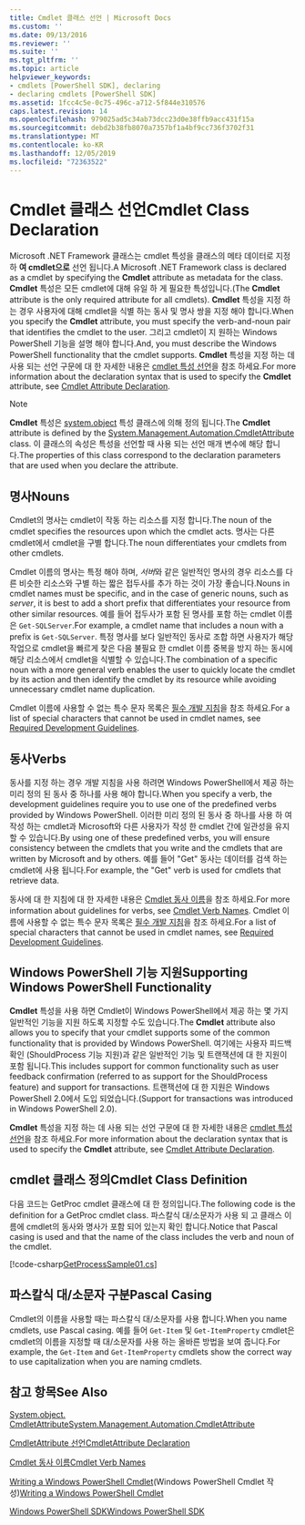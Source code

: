 ```yaml
---
title: Cmdlet 클래스 선언 | Microsoft Docs
ms.custom: ''
ms.date: 09/13/2016
ms.reviewer: ''
ms.suite: ''
ms.tgt_pltfrm: ''
ms.topic: article
helpviewer_keywords:
- cmdlets [PowerShell SDK], declaring
- declaring cmdlets [PowerShell SDK]
ms.assetid: 1fcc4c5e-0c75-496c-a712-5f844e310576
caps.latest.revision: 14
ms.openlocfilehash: 979025ad5c34ab73dcc23d0e38ffb9acc431f15a
ms.sourcegitcommit: debd2b38fb8070a7357bf1a4bf9cc736f3702f31
ms.translationtype: MT
ms.contentlocale: ko-KR
ms.lasthandoff: 12/05/2019
ms.locfileid: "72363522"
---
```

# <a name="cmdlet-class-declaration"></a><span data-ttu-id="07f51-102">Cmdlet 클래스 선언</span><span class="sxs-lookup"><span data-stu-id="07f51-102">Cmdlet Class Declaration</span></span>

<span data-ttu-id="07f51-103">Microsoft .NET Framework 클래스는 cmdlet 특성을 클래스의 메타 데이터로 지정 하 **여 cmdlet으로** 선언 됩니다.</span><span class="sxs-lookup"><span data-stu-id="07f51-103">A Microsoft .NET Framework class is declared as a cmdlet by specifying the **Cmdlet** attribute as metadata for the class.</span></span> <span data-ttu-id="07f51-104">**Cmdlet** 특성은 모든 cmdlet에 대해 유일 하 게 필요한 특성입니다.</span><span class="sxs-lookup"><span data-stu-id="07f51-104">(The **Cmdlet** attribute is the only required attribute for all cmdlets).</span></span> <span data-ttu-id="07f51-105">**Cmdlet** 특성을 지정 하는 경우 사용자에 대해 cmdlet을 식별 하는 동사 및 명사 쌍을 지정 해야 합니다.</span><span class="sxs-lookup"><span data-stu-id="07f51-105">When you specify the **Cmdlet** attribute, you must specify the verb-and-noun pair that identifies the cmdlet to the user.</span></span> <span data-ttu-id="07f51-106">그리고 cmdlet이 지 원하는 Windows PowerShell 기능을 설명 해야 합니다.</span><span class="sxs-lookup"><span data-stu-id="07f51-106">And, you must describe the Windows PowerShell functionality that the cmdlet supports.</span></span> <span data-ttu-id="07f51-107">**Cmdlet** 특성을 지정 하는 데 사용 되는 선언 구문에 대 한 자세한 내용은 [cmdlet 특성 선언](./cmdlet-attribute-declaration.md)을 참조 하세요.</span><span class="sxs-lookup"><span data-stu-id="07f51-107">For more information about the declaration syntax that is used to specify the **Cmdlet** attribute, see [Cmdlet Attribute Declaration](./cmdlet-attribute-declaration.md).</span></span>

> [!NOTE]
> <span data-ttu-id="07f51-108">**Cmdlet** 특성은 [system.object](/dotnet/api/System.Management.Automation.CmdletAttribute) 특성 클래스에 의해 정의 됩니다.</span><span class="sxs-lookup"><span data-stu-id="07f51-108">The **Cmdlet** attribute is defined by the [System.Management.Automation.CmdletAttribute](/dotnet/api/System.Management.Automation.CmdletAttribute) class.</span></span> <span data-ttu-id="07f51-109">이 클래스의 속성은 특성을 선언할 때 사용 되는 선언 매개 변수에 해당 합니다.</span><span class="sxs-lookup"><span data-stu-id="07f51-109">The properties of this class correspond to the declaration parameters that are used when you declare the attribute.</span></span>

## <a name="nouns"></a><span data-ttu-id="07f51-110">명사</span><span class="sxs-lookup"><span data-stu-id="07f51-110">Nouns</span></span>

<span data-ttu-id="07f51-111">Cmdlet의 명사는 cmdlet이 작동 하는 리소스를 지정 합니다.</span><span class="sxs-lookup"><span data-stu-id="07f51-111">The noun of the cmdlet specifies the resources upon which the cmdlet acts.</span></span> <span data-ttu-id="07f51-112">명사는 다른 cmdlet에서 cmdlet을 구별 합니다.</span><span class="sxs-lookup"><span data-stu-id="07f51-112">The noun differentiates your cmdlets from other cmdlets.</span></span>

<span data-ttu-id="07f51-113">Cmdlet 이름의 명사는 특정 해야 하며, *서버*와 같은 일반적인 명사의 경우 리소스를 다른 비슷한 리소스와 구별 하는 짧은 접두사를 추가 하는 것이 가장 좋습니다.</span><span class="sxs-lookup"><span data-stu-id="07f51-113">Nouns in cmdlet names must be specific, and in the case of generic nouns, such as *server*, it is best to add a short prefix that differentiates your resource from other similar resources.</span></span> <span data-ttu-id="07f51-114">예를 들어 접두사가 포함 된 명사를 포함 하는 cmdlet 이름은 `Get-SQLServer`.</span><span class="sxs-lookup"><span data-stu-id="07f51-114">For example, a cmdlet name that includes a noun with a prefix is `Get-SQLServer`.</span></span> <span data-ttu-id="07f51-115">특정 명사를 보다 일반적인 동사로 조합 하면 사용자가 해당 작업으로 cmdlet을 빠르게 찾은 다음 불필요 한 cmdlet 이름 중복을 방지 하는 동시에 해당 리소스에서 cmdlet을 식별할 수 있습니다.</span><span class="sxs-lookup"><span data-stu-id="07f51-115">The combination of a specific noun with a more general verb enables the user to quickly locate the cmdlet by its action and then identify the cmdlet by its resource while avoiding unnecessary cmdlet name duplication.</span></span>

<span data-ttu-id="07f51-116">Cmdlet 이름에 사용할 수 없는 특수 문자 목록은 [필수 개발 지침](./required-development-guidelines.md)을 참조 하세요.</span><span class="sxs-lookup"><span data-stu-id="07f51-116">For a list of special characters that cannot be used in cmdlet names, see [Required Development Guidelines](./required-development-guidelines.md).</span></span>

## <a name="verbs"></a><span data-ttu-id="07f51-117">동사</span><span class="sxs-lookup"><span data-stu-id="07f51-117">Verbs</span></span>

<span data-ttu-id="07f51-118">동사를 지정 하는 경우 개발 지침을 사용 하려면 Windows PowerShell에서 제공 하는 미리 정의 된 동사 중 하나를 사용 해야 합니다.</span><span class="sxs-lookup"><span data-stu-id="07f51-118">When you specify a verb, the development guidelines require you to use one of the predefined verbs provided by Windows PowerShell.</span></span> <span data-ttu-id="07f51-119">이러한 미리 정의 된 동사 중 하나를 사용 하 여 작성 하는 cmdlet과 Microsoft와 다른 사용자가 작성 한 cmdlet 간에 일관성을 유지할 수 있습니다.</span><span class="sxs-lookup"><span data-stu-id="07f51-119">By using one of these predefined verbs, you will ensure consistency between the cmdlets that you write and the cmdlets that are written by Microsoft and by others.</span></span> <span data-ttu-id="07f51-120">예를 들어 "Get" 동사는 데이터를 검색 하는 cmdlet에 사용 됩니다.</span><span class="sxs-lookup"><span data-stu-id="07f51-120">For example, the "Get" verb is used for cmdlets that retrieve data.</span></span>

<span data-ttu-id="07f51-121">동사에 대 한 지침에 대 한 자세한 내용은 [Cmdlet 동사 이름](./approved-verbs-for-windows-powershell-commands.md)을 참조 하세요.</span><span class="sxs-lookup"><span data-stu-id="07f51-121">For more information about guidelines for verbs, see [Cmdlet Verb Names](./approved-verbs-for-windows-powershell-commands.md).</span></span> <span data-ttu-id="07f51-122">Cmdlet 이름에 사용할 수 없는 특수 문자 목록은 [필수 개발 지침](./required-development-guidelines.md)을 참조 하세요.</span><span class="sxs-lookup"><span data-stu-id="07f51-122">For a list of special characters that cannot be used in cmdlet names, see [Required Development Guidelines](./required-development-guidelines.md).</span></span>

## <a name="supporting-windows-powershell-functionality"></a><span data-ttu-id="07f51-123">Windows PowerShell 기능 지원</span><span class="sxs-lookup"><span data-stu-id="07f51-123">Supporting Windows PowerShell Functionality</span></span>

<span data-ttu-id="07f51-124">**Cmdlet** 특성을 사용 하면 Cmdlet이 Windows PowerShell에서 제공 하는 몇 가지 일반적인 기능을 지원 하도록 지정할 수도 있습니다.</span><span class="sxs-lookup"><span data-stu-id="07f51-124">The **Cmdlet** attribute also allows you to specify that your cmdlet supports some of the common functionality that is provided by Windows PowerShell.</span></span> <span data-ttu-id="07f51-125">여기에는 사용자 피드백 확인 (ShouldProcess 기능 지원)과 같은 일반적인 기능 및 트랜잭션에 대 한 지원이 포함 됩니다.</span><span class="sxs-lookup"><span data-stu-id="07f51-125">This includes support for common functionality such as user feedback confirmation (referred to as support for the ShouldProcess feature) and support for transactions.</span></span> <span data-ttu-id="07f51-126">트랜잭션에 대 한 지원은 Windows PowerShell 2.0에서 도입 되었습니다.</span><span class="sxs-lookup"><span data-stu-id="07f51-126">(Support for transactions was introduced in Windows PowerShell 2.0).</span></span>

<span data-ttu-id="07f51-127">**Cmdlet** 특성을 지정 하는 데 사용 되는 선언 구문에 대 한 자세한 내용은 [cmdlet 특성 선언](./cmdlet-attribute-declaration.md)을 참조 하세요.</span><span class="sxs-lookup"><span data-stu-id="07f51-127">For more information about the declaration syntax that is used to specify the **Cmdlet** attribute, see [Cmdlet Attribute Declaration](./cmdlet-attribute-declaration.md).</span></span>

## <a name="cmdlet-class-definition"></a><span data-ttu-id="07f51-128">cmdlet 클래스 정의</span><span class="sxs-lookup"><span data-stu-id="07f51-128">Cmdlet Class Definition</span></span>

<span data-ttu-id="07f51-129">다음 코드는 GetProc cmdlet 클래스에 대 한 정의입니다.</span><span class="sxs-lookup"><span data-stu-id="07f51-129">The following code is the definition for a GetProc cmdlet class.</span></span> <span data-ttu-id="07f51-130">파스칼식 대/소문자가 사용 되 고 클래스 이름에 cmdlet의 동사와 명사가 포함 되어 있는지 확인 합니다.</span><span class="sxs-lookup"><span data-stu-id="07f51-130">Notice that Pascal casing is used and that the name of the class includes the verb and noun of the cmdlet.</span></span>

[!code-csharp[GetProcessSample01.cs](../../../../powershell-sdk-samples/SDK-2.0/csharp/GetProcessSample01/GetProcessSample01.cs#L33-L34 "GetProcessSample01.cs")]

## <a name="pascal-casing"></a><span data-ttu-id="07f51-131">파스칼식 대/소문자 구분</span><span class="sxs-lookup"><span data-stu-id="07f51-131">Pascal Casing</span></span>

<span data-ttu-id="07f51-132">Cmdlet의 이름을 사용할 때는 파스칼식 대/소문자를 사용 합니다.</span><span class="sxs-lookup"><span data-stu-id="07f51-132">When you name cmdlets, use Pascal casing.</span></span> <span data-ttu-id="07f51-133">예를 들어 `Get-Item` 및 `Get-ItemProperty` cmdlet은 cmdlet의 이름을 지정할 때 대/소문자를 사용 하는 올바른 방법을 보여 줍니다.</span><span class="sxs-lookup"><span data-stu-id="07f51-133">For example, the `Get-Item` and `Get-ItemProperty` cmdlets show the correct way to use capitalization when you are naming cmdlets.</span></span>

## <a name="see-also"></a><span data-ttu-id="07f51-134">참고 항목</span><span class="sxs-lookup"><span data-stu-id="07f51-134">See Also</span></span>

[<span data-ttu-id="07f51-135">System.object. CmdletAttribute</span><span class="sxs-lookup"><span data-stu-id="07f51-135">System.Management.Automation.CmdletAttribute</span></span>](/dotnet/api/System.Management.Automation.CmdletAttribute)

[<span data-ttu-id="07f51-136">CmdletAttribute 선언</span><span class="sxs-lookup"><span data-stu-id="07f51-136">CmdletAttribute Declaration</span></span>](./cmdlet-attribute-declaration.md)

[<span data-ttu-id="07f51-137">Cmdlet 동사 이름</span><span class="sxs-lookup"><span data-stu-id="07f51-137">Cmdlet Verb Names</span></span>](./approved-verbs-for-windows-powershell-commands.md)

<span data-ttu-id="07f51-138">[Writing a Windows PowerShell Cmdlet](./writing-a-windows-powershell-cmdlet.md)(Windows PowerShell Cmdlet 작성)</span><span class="sxs-lookup"><span data-stu-id="07f51-138">[Writing a Windows PowerShell Cmdlet](./writing-a-windows-powershell-cmdlet.md)</span></span>

[<span data-ttu-id="07f51-139">Windows PowerShell SDK</span><span class="sxs-lookup"><span data-stu-id="07f51-139">Windows PowerShell SDK</span></span>](../windows-powershell-reference.md)
